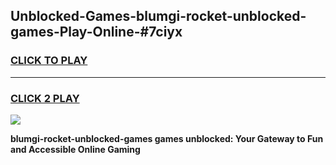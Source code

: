 
## Unblocked-Games-blumgi-rocket-unblocked-games-Play-Online-#7ciyx
<h3>
<a href="https://premium.freeplayer.one?title=blumgi-rocket-unblocked-games&ref=27F">CLICK TO PLAY</a></h3>
<hr>

<h3>
<a href="https://premium.freeplayer.one?title=blumgi-rocket-unblocked-games&ref=27F">CLICK 2 PLAY</a>
  
</h3>

<a href="https://premium.freeplayer.one?title=blumgi-rocket-unblocked-games&ref=27F"><img src="https://clearcache.store/games.png"></a>


**blumgi-rocket-unblocked-games games unblocked: Your Gateway to Fun and Accessible Online Gaming**
